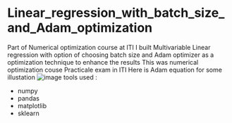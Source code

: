 # Linear_regression_with_batch_size_and_Adam_optimization
Part of Numerical optimization course at ITI I built Multivariable Linear regression with option of choosing batch size and Adam optimizer  as a optimization technique to enhance the results 
This was numerical optimization couse Practicale exam in ITI 
Here is Adam equation for some illustation
![image](https://user-images.githubusercontent.com/81334079/226472631-ded2f361-89ab-4e2a-b7b2-b0adaaf6871f.png)
tools used :
* numpy 
* pandas 
* matplotlib
* sklearn
